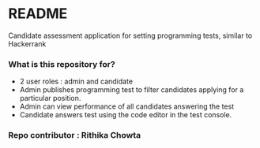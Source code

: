 # README

Candidate assessment application for setting programming tests, similar to Hackerrank

### What is this repository for?

- 2 user roles : admin and candidate
- Admin publishes programming test to filter candidates applying for a particular position.
- Admin can view performance of all candidates answering the test
- Candidate answers test using the code editor in the test console.

### Repo contributor : Rithika Chowta
